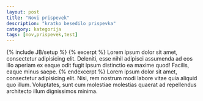 ```yaml
---
layout: post
title: "Novi prispevek"
description: "kratko besedilo prispevka"
category: kategorija
tags: [nov,prispevek,test]
---
```

{% include JB/setup %}
{% excerpt %}
Lorem ipsum dolor sit amet, consectetur adipisicing elit. Deleniti, esse nihil adipisci assumenda ad eos illo aperiam ex eaque odit fugit ipsum distinctio ea maxime quod! Facilis, eaque minus saepe.
{% endexcerpt %}
Lorem ipsum dolor sit amet, consectetur adipisicing elit. Nisi, rem nostrum modi labore vitae quia aliquid quo illum. Voluptates, sunt cum molestiae molestias quaerat ad repellendus architecto illum dignissimos minima.